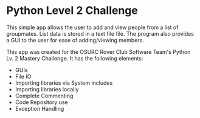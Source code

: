 # Python Level 2 Challenge
This simple app allows the user to add and view people from a list of groupmates. List data is stored in a text file file. The program also provides a GUI to the user for ease of adding/viewing members.

This app was created for the OSURC Rover Club Software Team's Python Lv. 2 Mastery Challenge.
It has the following elements:
* GUIs
* File IO
* Importing libraries via System includes
* Importing libraries locally
* Complete Commenting
* Code Repository use
* Exception Handling
